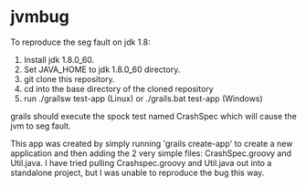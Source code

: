 # jvmbug

To reproduce the seg fault on jdk 1.8:

1. Install jdk 1.8.0_60.
2. Set JAVA_HOME to jdk 1.8.0_60 directory.
3. git clone this repository.
4. cd into the base directory of the cloned repository
5. run ./grailsw test-app (Linux) or ./grails.bat test-app (Windows)

grails should execute the spock test named CrashSpec which will cause the jvm to seg fault.

This app was created by simply running 'grails create-app' to create a new application and then adding the 2 very simple files: CrashSpec.groovy and Util.java.  I have tried pulling Crashspec.groovy and Util.java out into a standalone project, but I was unable to reproduce the bug this way.
